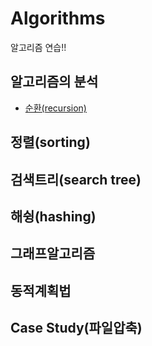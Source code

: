 # Algorithms
알고리즘 연습!!

## 알고리즘의 분석

+ [순환(recursion)](./Java/src/Recursion/README.md)

## 정렬(sorting)

## 검색트리(search tree)

## 해슁(hashing)

## 그래프알고리즘

## 동적계획법

## Case Study(파일압축)
